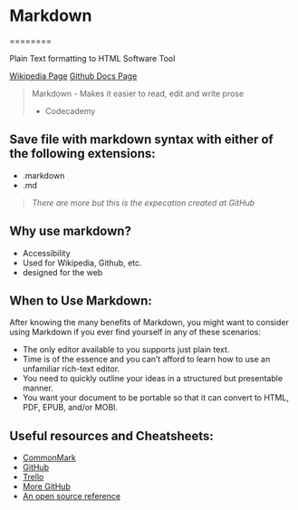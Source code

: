 # Markdown
========

Plain Text formatting to HTML
Software Tool

[Wikipedia Page](https://en.wikipedia.org/wiki/Markdown)
[Github Docs Page](https://docs.github.com/en/github/writing-on-github/getting-started-with-writing-and-formatting-on-github/basic-writing-and-formatting-syntax)

> Markdown - Makes it easier to read, edit and write prose
> - Codecademy

## Save file with markdown syntax with either of the following extensions:
- .markdown
- .md
> *There are more but this is the expecation created at GitHub*

## Why use markdown?
- Accessibility
- Used for Wikipedia, Github, etc.
- designed for the web

## When to Use Markdown:
After knowing the many benefits of Markdown, you might want to consider using Markdown if you ever find yourself in any of these scenarios:

+ The only editor available to you supports just plain text.
+ Time is of the essence and you can’t afford to learn how to use an unfamiliar rich-text editor.
+ You need to quickly outline your ideas in a structured but presentable manner.
+ You want your document to be portable so that it can convert to HTML, PDF, EPUB, and/or MOBI.

## Useful resources and Cheatsheets:
- [CommonMark](https://commonmark.org/help/)
- [GitHub](https://github.github.com/gfm/)
- [Trello](https://help.trello.com/article/821-using-markdown-in-trello)
- [More GitHub](https://docs.github.com/en/github/writing-on-github/getting-started-with-writing-and-formatting-on-github/basic-writing-and-formatting-syntax)
- [An open source reference](https://github.com/adam-p/markdown-here/wiki/Markdown-Cheatsheet)

